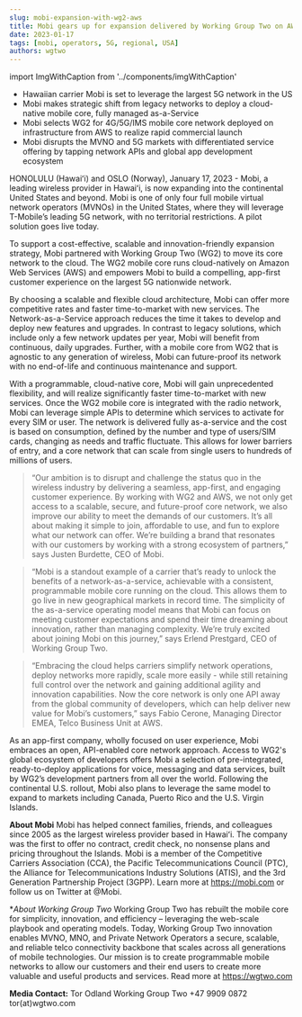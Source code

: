 ```yaml
---
slug: mobi-expansion-with-wg2-aws 
title: Mobi gears up for expansion delivered by Working Group Two on AWS
date: 2023-01-17
tags: [mobi, operators, 5G, regional, USA]
authors: wgtwo
---
```


import ImgWithCaption from '../components/imgWithCaption'

<!--truncate-->

* Hawaiian carrier Mobi is set to leverage the largest 5G network in the US 
* Mobi makes strategic shift from legacy networks to deploy a cloud-native mobile core, fully managed as-a-Service
* Mobi selects WG2 for 4G/5G/IMS mobile core network deployed on infrastructure from AWS to realize rapid commercial launch 
* Mobi disrupts the MVNO and 5G markets with differentiated service offering by tapping network APIs and global app development ecosystem

<!--truncate-->

HONOLULU (Hawaiʻi) and OSLO (Norway), January 17, 2023 - Mobi, a leading wireless provider in Hawaiʻi, is now expanding into the continental United States and beyond. Mobi is one of only four full mobile virtual network operators (MVNOs) in the United States, where they will leverage T-Mobile’s leading 5G network, with no territorial restrictions. A pilot solution goes live today.

To support a cost-effective, scalable and innovation-friendly expansion strategy, Mobi partnered with Working Group Two (WG2) to move its core network to the cloud. The WG2 mobile core runs cloud-natively on Amazon Web Services (AWS) and empowers Mobi to build a compelling, app-first customer experience on the largest 5G nationwide network. 

By choosing a scalable and flexible cloud architecture, Mobi can offer more competitive rates and faster time-to-market with new services. The Network-as-a-Service approach reduces the time it takes to develop and deploy new features and upgrades. In contrast to legacy solutions, which include only a few network updates per year, Mobi will benefit from continuous, daily upgrades. Further, with a mobile core from WG2 that is agnostic to any generation of wireless, Mobi can future-proof its network with no end-of-life and continuous maintenance and support. 

With a programmable, cloud-native core, Mobi will gain unprecedented flexibility, and will realize significantly faster time-to-market with new services.  Once the WG2 mobile core is integrated with the radio network, Mobi can leverage simple APIs to determine which services to activate for every SIM or user. The network is delivered fully as-a-service and the cost is based on consumption, defined by the number and type of users/SIM cards, changing as needs and traffic fluctuate. This allows for lower barriers of entry, and a core network that can scale from single users to hundreds of millions of users.

> “Our ambition is to disrupt and challenge the status quo in the wireless industry by delivering a seamless, app-first, and engaging customer experience. By working with WG2 and AWS, we not only get access to a scalable, secure, and future-proof core network, we also improve our ability to meet the demands of our customers. It’s all about making it simple to join, affordable to use, and fun to explore what our network can offer. We’re building a brand that resonates with our customers by working with a strong ecosystem of partners,” says Justen Burdette, CEO of Mobi. 

> “Mobi is a standout example of a carrier that’s ready to unlock the benefits of a network-as-a-service, achievable with a consistent, programmable mobile core running on the cloud. This allows them to go live in new geographical markets in record time. The simplicity of the as-a-service operating model means that Mobi can focus on meeting customer expectations and spend their time dreaming about innovation, rather than managing complexity. We’re truly excited about joining Mobi on this journey,” says Erlend Prestgard, CEO of Working Group Two. 

> “Embracing the cloud helps carriers simplify network operations, deploy networks more rapidly, scale more easily - while still retaining full control over the network and gaining additional agility and innovation capabilities. Now the core network is only one API away from the global community of developers, which can help deliver new value for Mobi’s customers,” says Fabio Cerone, Managing Director EMEA, Telco Business Unit at AWS.

As an app-first company, wholly focused on user experience, Mobi embraces an open, API-enabled core network approach. Access to WG2's global ecosystem of developers offers Mobi a selection of pre-integrated, ready-to-deploy applications for voice, messaging and data services, built by WG2’s development partners from all over the world. Following the continental U.S. rollout, Mobi also plans to leverage the same model to expand to markets including Canada, Puerto Rico and the U.S. Virgin Islands.

**About Mobi**
Mobi has helped connect families, friends, and colleagues since 2005 as the largest wireless provider based in Hawaiʻi. The company was the first to offer no contract, credit check, no nonsense plans and pricing throughout the Islands. Mobi is a member of the Competitive Carriers Association (CCA), the Pacific Telecommunications Council (PTC), the Alliance for Telecommunications Industry Solutions (ATIS), and the 3rd Generation Partnership Project (3GPP). Learn more at https://mobi.com or follow us on Twitter at @Mobi.

**About Working Group Two*
Working Group Two has rebuilt the mobile core for simplicity, innovation, and efficiency – leveraging the web-scale playbook and operating models. Today, Working Group Two innovation enables MVNO, MNO, and Private Network Operators a secure, scalable, and reliable telco connectivity backbone that scales across all generations of mobile technologies. Our mission is to create programmable mobile networks to allow our customers and their end users to create more valuable and useful products and services. Read more at https://wgtwo.com

**Media Contact:** 
Tor Odland
Working Group Two
+47 9909 0872
tor(at)wgtwo.com
